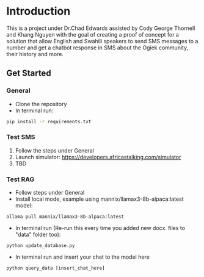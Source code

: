 # Introduction

This is a project under Dr.Chad Edwards assisted by Cody George Thornell and Khang Nguyen with the goal of creating a proof of concept for a solution that allow English and Swahili speakers to send SMS messages to a number and get a chatbot response in SMS about the Ogiek community, their history and more.

## Get Started

### General
- Clone the repository
- In terminal run:
```bash
pip install -r requirements.txt
```

### Test SMS
1. Follow the steps under General
2. Launch simulator: https://developers.africastalking.com/simulator
3. TBD

### Test RAG
- Follow steps under General
- Install local mode, example using mannix/llamax3-8b-alpaca:latest model:
```
ollama pull mannix/llamax3-8b-alpaca:latest
```
- In terminal run (Re-run this every time you added new docx. files to "data" folder too):
```
python update_database.py
```
- In terminal run and insert your chat to the model here
```
python query_data [insert_chat_here]
```

